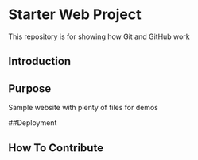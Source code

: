 # Starter Web Project

This repository is for showing how Git and GitHub work
## Introduction

## Purpose

Sample website with plenty of files for demos

##Deployment

## How To Contribute